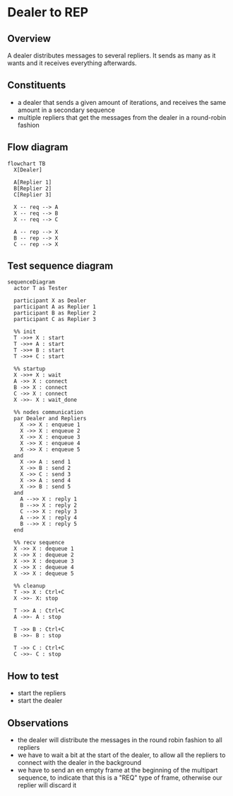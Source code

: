 # Dealer to REP

## Overview

A dealer distributes messages to several repliers. It sends as many as it wants
and it receives everything afterwards.

## Constituents

- a dealer that sends a given amount of iterations, and receives the same amount
  in a secondary sequence
- multiple repliers that get the messages from the dealer in a round-robin
  fashion

## Flow diagram

```mermaid
flowchart TB
  X[Dealer]

  A[Replier 1]
  B[Replier 2]
  C[Replier 3]

  X -- req --> A
  X -- req --> B
  X -- req --> C

  A -- rep --> X
  B -- rep --> X
  C -- rep --> X
```

## Test sequence diagram

```mermaid
sequenceDiagram
  actor T as Tester

  participant X as Dealer
  participant A as Replier 1
  participant B as Replier 2
  participant C as Replier 3

  %% init
  T ->>+ X : start
  T ->>+ A : start
  T ->>+ B : start
  T ->>+ C : start

  %% startup
  X ->>+ X : wait
  A ->> X : connect
  B ->> X : connect
  C ->> X : connect
  X ->>- X : wait_done

  %% nodes communication
  par Dealer and Repliers
    X ->> X : enqueue 1
    X ->> X : enqueue 2
    X ->> X : enqueue 3
    X ->> X : enqueue 4
    X ->> X : enqueue 5
  and
    X ->> A : send 1
    X ->> B : send 2
    X ->> C : send 3
    X ->> A : send 4
    X ->> B : send 5
  and
    A -->> X : reply 1
    B -->> X : reply 2
    C -->> X : reply 3
    A -->> X : reply 4
    B -->> X : reply 5
  end

  %% recv sequence
  X ->> X : dequeue 1
  X ->> X : dequeue 2
  X ->> X : dequeue 3
  X ->> X : dequeue 4
  X ->> X : dequeue 5

  %% cleanup
  T ->> X : Ctrl+C
  X ->>- X: stop

  T ->> A : Ctrl+C
  A ->>- A : stop

  T ->> B : Ctrl+C
  B ->>- B : stop

  T ->> C : Ctrl+C
  C ->>- C : stop
```

## How to test

- start the repliers
- start the dealer

## Observations

- the dealer will distribute the messages in the round robin fashion to all
  repliers
- we have to wait a bit at the start of the dealer, to allow all the repliers to
  connect with the dealer in the background
- we have to send an en empty frame at the beginning of the multipart sequence,
  to indicate that this is a "REQ" type of frame, otherwise our replier will
  discard it
